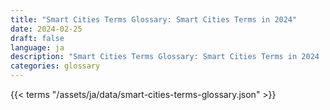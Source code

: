 ```yaml
---
title: "Smart Cities Terms Glossary: Smart Cities Terms in 2024"  
date: 2024-02-25
draft: false
language: ja
description: "Smart Cities Terms Glossary: Smart Cities Terms in 2024 | Smart Cities Terms Glossary"
categories: glossary
---
```


{{< terms "/assets/ja/data/smart-cities-terms-glossary.json" >}}